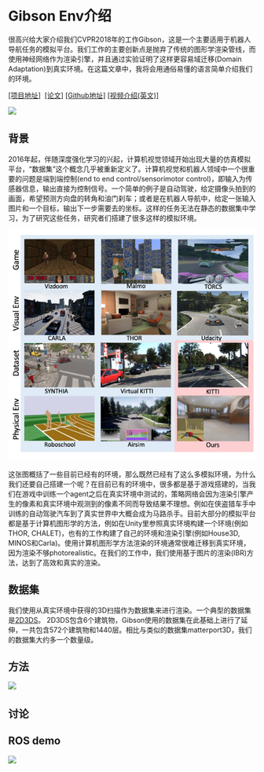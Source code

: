 Gibson Env介绍
==========
很高兴给大家介绍我们CVPR2018年的工作Gibson，这是一个主要适用于机器人导航任务的模拟平台。我们工作的主要创新点是抛弃了传统的图形学渲染管线，而使用神经网络作为渲染引擎，并且通过实验证明了这样更容易域迁移(Domain Adaptation)到真实环境。在这篇文章中，我将会用通俗易懂的语言简单介绍我们的环境。

[[项目地址]](http://gibson.vision)  [[论文]](http://gibson.vision/Gibson_CVPR2018.pdf) [[Github地址]](https://github.com/StanfordVL/GibsonEnv) [[视频介绍(英文)]](https://www.youtube.com/watch?v=KdxuZjemyjc)

![](https://raw.githubusercontent.com/StanfordVL/GibsonEnv/master/misc/ui.gif)

## 背景

2016年起，伴随深度强化学习的兴起，计算机视觉领域开始出现大量的仿真模拟平台，“数据集”这个概念几乎被重新定义了。计算机视觉和机器人领域中一个很重要的问题是端到端控制(end to end control/sensorimotor control)，即输入为传感器信息，输出直接为控制信号。一个简单的例子是自动驾驶，给定摄像头拍到的画面，希望预测方向盘的转角和油门刹车；或者是在机器人导航中，给定一张输入图片和一个目标，输出下一步需要去的坐标。这样的任务无法在静态的数据集中学习，为了研究这些任务，研究者们搭建了很多这样的模拟环境。

![test](envs.png) 

这张图概括了一些目前已经有的环境，那么既然已经有了这么多模拟环境，为什么我们还要自己搭建一个呢？在目前已有的环境中，很多都是基于游戏搭建的，当我们在游戏中训练一个agent之后在真实环境中测试的，策略网络会因为渲染引擎产生的像素和真实环境中观测到的像素不同而导致结果不理想。例如在侠盗猎车手中训练的自动驾驶汽车到了真实世界中大概会成为马路杀手。目前大部分的模拟平台都是基于计算机图形学的方法，例如在Unity里参照真实环境构建一个环境(例如THOR, CHALET)，也有的工作构建了自己的环境和渲染引擎(例如House3D, MINOS和Carla)。使用计算机图形学方法渲染的环境通常很难迁移到真实环境，因为渲染不够photorealistic。在我们的工作中，我们使用基于图片的渲染(IBR)方法，达到了高效和真实的渲染。


## 数据集

我们使用从真实环境中获得的3D扫描作为数据集来进行渲染。一个典型的数据集是[2D3DS](http://buildingparser.stanford.edu/dataset.html)。
2D3DS包含6个建筑物，Gibson使用的数据集在此基础上进行了延伸，一共包含572个建筑物和1440层。相比与类似的数据集matterport3D，我们的数据集大约多一个数量级。

## 方法

![](http://gibson.vision/public/img/figure4.jpg)


## 讨论


## ROS demo


![](https://raw.githubusercontent.com/StanfordVL/GibsonEnv/57e4b8ca08a2363f098d0c742dc35197c0866837/misc/slam.png)
